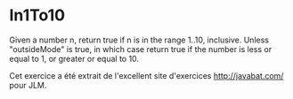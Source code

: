 # In1To10 #
Given a number n, return true if n is in the range 1..10, inclusive. Unless
"outsideMode" is true, in which case return true if the number is less or
equal to 1, or greater or equal to 10.

Cet exercice a été extrait de l'excellent site d'exercices
http://javabat.com/ pour JLM.

